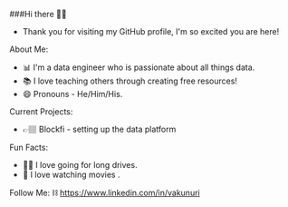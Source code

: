 ###Hi there 👋🏽

- Thank you for visiting my GitHub profile, I'm so excited you are here!

About Me:
- 📊 I'm a data engineer who is passionate about all things data.
- 📚 I love teaching others through creating free resources!
- 😄 Pronouns - He/Him/His.

Current Projects:
- 👉🏽 Blockfi  - setting up the data platform

Fun Facts:
- 🕺🏽 I love going for long drives.
- 🎥 I love watching movies .

Follow Me:
⛓️ https://www.linkedin.com/in/vakunuri
